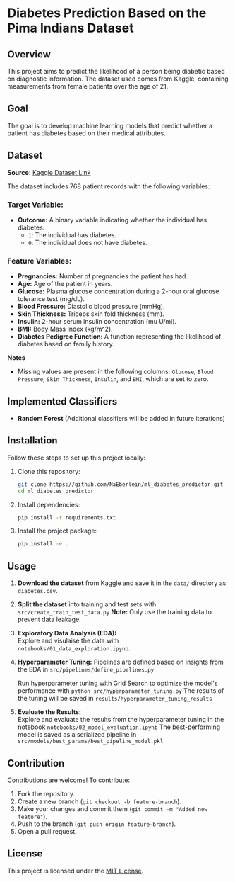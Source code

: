 
# Diabetes Prediction Based on the Pima Indians Dataset

## Overview

This project aims to predict the likelihood of a person being diabetic based on diagnostic information. The dataset used comes from Kaggle, containing measurements from female patients over the age of 21.

## Goal

The goal is to develop machine learning models that predict whether a patient has diabetes based on their medical attributes.

## Dataset

**Source:** [Kaggle Dataset Link](https://www.kaggle.com/datasets/uciml/pima-indians-diabetes-database/data)

The dataset includes 768 patient records with the following variables:

### Target Variable:
- **Outcome:** A binary variable indicating whether the individual has diabetes:
  - `1`: The individual has diabetes.
  - `0`: The individual does not have diabetes.

### Feature Variables:
- **Pregnancies:** Number of pregnancies the patient has had.
- **Age:** Age of the patient in years.
- **Glucose:** Plasma glucose concentration during a 2-hour oral glucose tolerance test (mg/dL).
- **Blood Pressure:** Diastolic blood pressure (mmHg).
- **Skin Thickness:** Triceps skin fold thickness (mm).
- **Insulin:** 2-hour serum insulin concentration (mu U/ml).
- **BMI:** Body Mass Index (kg/m^2).
- **Diabetes Pedigree Function:** A function representing the likelihood of diabetes based on family history.

**Notes**
- Missing values are present in the following columns: `Glucose`, `Blood Pressure`, `Skin Thickness`, `Insulin`, and `BMI`, which are set to zero.

## Implemented Classifiers

- **Random Forest** (Additional classifiers will be added in future iterations)

## Installation

Follow these steps to set up this project locally:

1. Clone this repository:

   ```bash
   git clone https://github.com/NaEberlein/ml_diabetes_predictor.git
   cd ml_diabetes_predictor
   ```

2. Install dependencies:

   ```bash
   pip install -r requirements.txt
   ```

3. Install the project package:

   ```bash
   pip install -e .
   ```

## Usage

1. **Download the dataset** from Kaggle and save it in the `data/` directory as `diabetes.csv`.

2. **Split the dataset** into training and test sets  with `src/create_train_test_data.py`
   **Note:** Only use the training data to prevent data leakage.

3. **Exploratory Data Analysis (EDA):**  
   Explore and visulaise the data with `notebooks/01_data_exploration.ipynb`.

   
4. **Hyperparameter Tuning:** 
   Pipelines are defined based on insights from the EDA in `src/pipelines/define_pipelines.py`

   Run hyperparameter tuning with Grid Search to optimize the model's performance with `python src/hyperparameter_tuning.py`
   The results of the tuning will be saved in `results/hyperparameter_tuning_results`

5. **Evaluate the Results:**  
   Explore and evaluate the results from the hyperparameter tuning in the notebook `notebooks/02_model_evaluation.ipynb`
   The best-performing model is saved as a serialized pipeline in `src/models/best_params/best_pipeline_model.pkl`


## Contribution

Contributions are welcome! To contribute:

1. Fork the repository.
2. Create a new branch (`git checkout -b feature-branch`).
3. Make your changes and commit them (`git commit -m "Added new feature"`).
4. Push to the branch (`git push origin feature-branch`).
5. Open a pull request.

## License

This project is licensed under the [MIT License](LICENSE).

